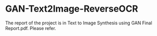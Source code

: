 # GAN-Text2Image-ReverseOCR

The report of the project is in Text to Image Synthesis using GAN Final Report.pdf. Please refer.
